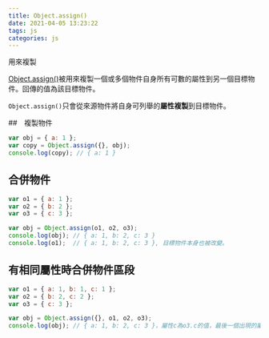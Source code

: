 ```yaml
---
title: Object.assign()
date: 2021-04-05 13:23:22
tags: js
categories: js
---
```


用來複製  

[Object.assign()](https://developer.mozilla.org/zh-TW/docs/Web/JavaScript/Reference/Global_Objects/Object/assign)被用來複製一個或多個物件自身所有可數的屬性到另一個目標物件。回傳的值為該目標物件。

`Object.assign()`只會從來源物件將自身可列舉的**屬性複製**到目標物件。  

##　複製物件

```js
var obj = { a: 1 };
var copy = Object.assign({}, obj);
console.log(copy); // { a: 1 }
```

##  合併物件

```js
var o1 = { a: 1 };
var o2 = { b: 2 };
var o3 = { c: 3 };

var obj = Object.assign(o1, o2, o3);
console.log(obj); // { a: 1, b: 2, c: 3 }
console.log(o1);  // { a: 1, b: 2, c: 3 }, 目標物件本身也被改變。
```

## 有相同屬性時合併物件區段

```js
var o1 = { a: 1, b: 1, c: 1 };
var o2 = { b: 2, c: 2 };
var o3 = { c: 3 };

var obj = Object.assign({}, o1, o2, o3);
console.log(obj); // { a: 1, b: 2, c: 3 }，屬性c為o3.c的值，最後一個出現的屬性c。
```
